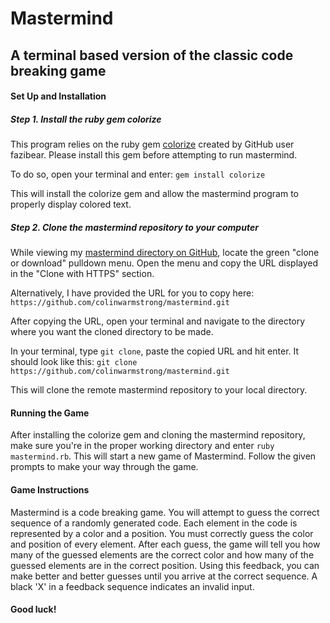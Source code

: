 # Mastermind
## A terminal based version of the classic code breaking game
#### Set Up and Installation
##### Step 1.  Install the ruby gem colorize
This program relies on the ruby gem [colorize](https://github.com/fazibear/colorize) created by GitHub user fazibear. Please install this gem before attempting to run mastermind.

To do so, open your terminal and enter: `gem install colorize`

This will install the colorize gem and allow the mastermind program to properly display colored text.

##### Step 2.  Clone the mastermind repository to your computer
While viewing my [mastermind directory on GitHub](https://github.com/colinwarmstrong/mastermind), locate the green "clone or download" pulldown menu. Open the menu and copy the URL displayed in the "Clone with HTTPS" section.

Alternatively, I have provided the URL for you to copy here: `https://github.com/colinwarmstrong/mastermind.git`

After copying the URL, open your terminal and navigate to the directory where you want the cloned directory to be made.

In your terminal, type `git clone`, paste the copied URL and hit enter.  It should look like this: `git clone https://github.com/colinwarmstrong/mastermind.git`

This will clone the remote mastermind repository to your local directory.

#### Running the Game

After installing the colorize gem and cloning the mastermind repository, make sure you're in the proper working directory and enter `ruby mastermind.rb`. This will start a new game of Mastermind.  Follow the given prompts to make your way through the game.

#### Game Instructions

Mastermind is a code breaking game. You will attempt to guess the correct sequence of a randomly generated code. Each element in the code is represented by a color and a position. You must correctly guess the color and position of every element. After each guess, the game will tell you how many of the guessed elements are the correct color and how many of the guessed elements are in the correct position. Using this feedback, you can make better and better guesses until you arrive at the correct sequence. A black 'X' in a feedback sequence indicates an invalid input.

#### Good luck!
